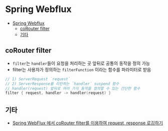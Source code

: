 # Spring Webflux

- [Spring Webflux](#spring-webflux)
    - [coRouter filter](#corouter-filter)
    - [기타](#기타)

## coRouter filter

- `filter`는 `handler`들이 요청을 처리하는 곳 앞뒤로 공통의 동작을 정의 가능
- filter는 사용자가 정의하는 `filterFunction` 이라는 함수를 파라미터로 받음

```kotlin
// 1) ServerRequest `request`
// 2) ServerResponse를 리턴하는 `handler` suspend 함수
// handler(request) 앞뒤로 여러 가지 동작을 정의할 수 있는 간단한 함수
filter { request, handler -> handler(request) }
```

## 기타

- [Spring WebFlux 에서 coRouter filter를 이용하여 request, response 로깅하기](https://medium.com/riiid-teamblog-kr/spring-webflux-%EC%97%90%EC%84%9C-corouter-filter%EB%A5%BC-%EC%9D%B4%EC%9A%A9%ED%95%98%EC%97%AC-request-response-%EB%A1%9C%EA%B9%85%ED%95%98%EA%B8%B0-df56f9d9680)
